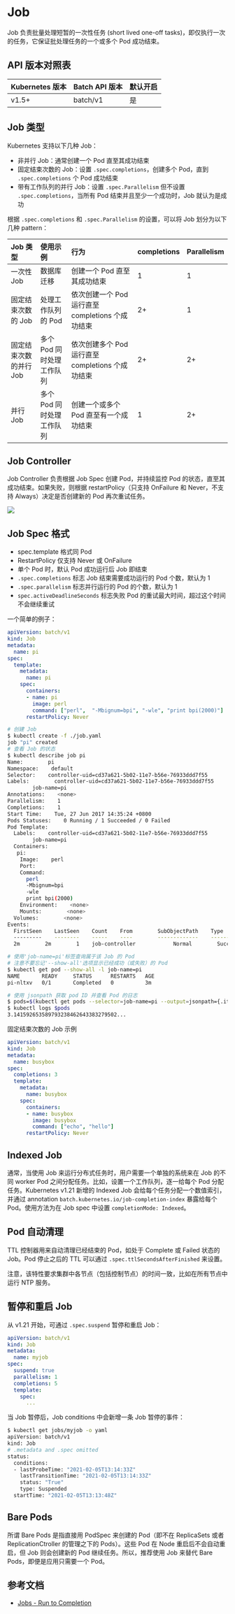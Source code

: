 # Job

Job 负责批量处理短暂的一次性任务 \(short lived one-off tasks\)，即仅执行一次的任务，它保证批处理任务的一个或多个 Pod 成功结束。

## API 版本对照表

| Kubernetes 版本 | Batch API 版本 | 默认开启 |
| :--- | :--- | :--- |
| v1.5+ | batch/v1 | 是 |

## Job 类型

Kubernetes 支持以下几种 Job：

* 非并行 Job：通常创建一个 Pod 直至其成功结束
* 固定结束次数的 Job：设置 `.spec.completions`，创建多个 Pod，直到 `.spec.completions` 个 Pod 成功结束
* 带有工作队列的并行 Job：设置 `.spec.Parallelism` 但不设置 `.spec.completions`，当所有 Pod 结束并且至少一个成功时，Job 就认为是成功

根据 `.spec.completions` 和 `.spec.Parallelism` 的设置，可以将 Job 划分为以下几种 pattern：

| Job 类型 | 使用示例 | 行为 | completions | Parallelism |
| :--- | :--- | :--- | :--- | :--- |
| 一次性 Job | 数据库迁移 | 创建一个 Pod 直至其成功结束 | 1 | 1 |
| 固定结束次数的 Job | 处理工作队列的 Pod | 依次创建一个 Pod 运行直至 completions 个成功结束 | 2+ | 1 |
| 固定结束次数的并行 Job | 多个 Pod 同时处理工作队列 | 依次创建多个 Pod 运行直至 completions 个成功结束 | 2+ | 2+ |
| 并行 Job | 多个 Pod 同时处理工作队列 | 创建一个或多个 Pod 直至有一个成功结束 | 1 | 2+ |

## Job Controller

Job Controller 负责根据 Job Spec 创建 Pod，并持续监控 Pod 的状态，直至其成功结束。如果失败，则根据 restartPolicy（只支持 OnFailure 和 Never，不支持 Always）决定是否创建新的 Pod 再次重试任务。

![](../../.gitbook/assets/job.png)

## Job Spec 格式

* spec.template 格式同 Pod
* RestartPolicy 仅支持 Never 或 OnFailure
* 单个 Pod 时，默认 Pod 成功运行后 Job 即结束
* `.spec.completions` 标志 Job 结束需要成功运行的 Pod 个数，默认为 1
* `.spec.parallelism` 标志并行运行的 Pod 的个数，默认为 1
* `spec.activeDeadlineSeconds` 标志失败 Pod 的重试最大时间，超过这个时间不会继续重试

一个简单的例子：

```yaml
apiVersion: batch/v1
kind: Job
metadata:
  name: pi
spec:
  template:
    metadata:
      name: pi
    spec:
      containers:
      - name: pi
        image: perl
        command: ["perl",  "-Mbignum=bpi", "-wle", "print bpi(2000)"]
      restartPolicy: Never
```

```bash
# 创建 Job
$ kubectl create -f ./job.yaml
job "pi" created
# 查看 Job 的状态
$ kubectl describe job pi
Name:        pi
Namespace:    default
Selector:    controller-uid=cd37a621-5b02-11e7-b56e-76933ddd7f55
Labels:        controller-uid=cd37a621-5b02-11e7-b56e-76933ddd7f55
        job-name=pi
Annotations:    <none>
Parallelism:    1
Completions:    1
Start Time:    Tue, 27 Jun 2017 14:35:24 +0800
Pods Statuses:    0 Running / 1 Succeeded / 0 Failed
Pod Template:
  Labels:    controller-uid=cd37a621-5b02-11e7-b56e-76933ddd7f55
        job-name=pi
  Containers:
   pi:
    Image:    perl
    Port:
    Command:
      perl
      -Mbignum=bpi
      -wle
      print bpi(2000)
    Environment:    <none>
    Mounts:        <none>
  Volumes:        <none>
Events:
  FirstSeen    LastSeen    Count    From        SubObjectPath    Type        Reason            Message
  ---------    --------    -----    ----        -------------    --------    ------            -------
  2m        2m        1    job-controller            Normal        SuccessfulCreate    Created pod: pi-nltxv

# 使用'job-name=pi'标签查询属于该 Job 的 Pod
# 注意不要忘记'--show-all'选项显示已经成功（或失败）的 Pod
$ kubectl get pod --show-all -l job-name=pi
NAME       READY     STATUS      RESTARTS   AGE
pi-nltxv   0/1       Completed   0          3m

# 使用 jsonpath 获取 pod ID 并查看 Pod 的日志
$ pods=$(kubectl get pods --selector=job-name=pi --output=jsonpath={.items..metadata.name})
$ kubectl logs $pods
3.141592653589793238462643383279502...
```

固定结束次数的 Job 示例

```yaml
apiVersion: batch/v1
kind: Job
metadata:
  name: busybox
spec:
  completions: 3
  template:
    metadata:
      name: busybox
    spec:
      containers:
      - name: busybox
        image: busybox
        command: ["echo", "hello"]
      restartPolicy: Never
```

## Indexed Job

通常，当使用 Job 来运行分布式任务时，用户需要一个单独的系统来在 Job 的不同 worker Pod 之间分配任务。比如，设置一个工作队列，逐一给每个 Pod 分配任务。Kubernetes v1.21 新增的 Indexed Job 会给每个任务分配一个数值索引，并通过 annotation `batch.kubernetes.io/job-completion-index` 暴露给每个 Pod。使用方法为在 Job spec 中设置 `completionMode: Indexed`。

## Pod 自动清理

TTL 控制器用来自动清理已经结束的 Pod，如处于 Complete 或 Failed 状态的 Job。Pod 停止之后的 TTL 可以通过 `.spec.ttlSecondsAfterFinished` 来设置。

注意，该特性要求集群中各节点（包括控制节点）的时间一致，比如在所有节点中运行 NTP 服务。

## 暂停和重启 Job

从 v1.21 开始，可通过 `.spec.suspend` 暂停和重启 Job：

```yaml
apiVersion: batch/v1
kind: Job
metadata:
  name: myjob
spec:
  suspend: true
  parallelism: 1
  completions: 5
  template:
    spec:
      ...
```

当 Job 暂停后，Job conditions 中会新增一条 Job 暂停的事件：

```sh
$ kubectl get jobs/myjob -o yaml
apiVersion: batch/v1
kind: Job
# .metadata and .spec omitted
status:
  conditions:
  - lastProbeTime: "2021-02-05T13:14:33Z"
    lastTransitionTime: "2021-02-05T13:14:33Z"
    status: "True"
    type: Suspended
  startTime: "2021-02-05T13:13:48Z"
```

## Bare Pods

所谓 Bare Pods 是指直接用 PodSpec 来创建的 Pod（即不在 ReplicaSets 或者 ReplicationCtroller 的管理之下的 Pods）。这些 Pod 在 Node 重启后不会自动重启，但 Job 则会创建新的 Pod 继续任务。所以，推荐使用 Job 来替代 Bare Pods，即便是应用只需要一个 Pod。

## 参考文档

* [Jobs - Run to Completion](https://kubernetes.io/docs/concepts/workloads/controllers/jobs-run-to-completion/)
